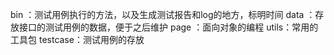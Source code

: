 bin ：测试用例执行的方法，以及生成测试报告和log的地方，标明时间
data ：存放接口的测试用例的数据，便于之后维护
page ：面向对象的编程
utils：常用的工具包
testcase：测试用例的存放
